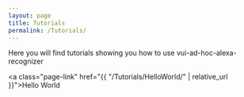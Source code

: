 ```yaml
---
layout: page
title: Tutorials
permalink: /Tutorials/
---
```

Here you will find tutorials showing you how to use vui-ad-hoc-alexa-recognizer

<a class="page-link" href="{{ "/Tutorials/HelloWorld/" | relative_url }}">Hello World</a>
